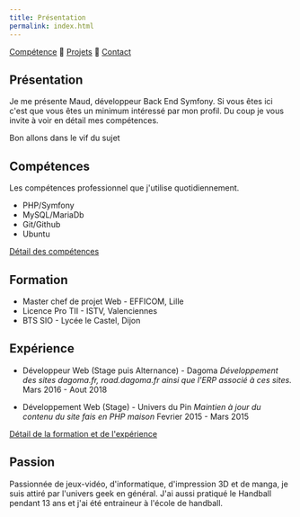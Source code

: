 ```yaml
---
title: Présentation
permalink: index.html
---
```

[Compétence](skills.html) 🔸 [Projets](projects.html) 🔸 [Contact](contact.html)

## Présentation

Je me présente Maud, développeur Back End Symfony. Si vous êtes ici c'est que vous êtes un minimum intéressé par mon profil. Du coup je vous invite à voir en détail mes compétences.

Bon allons dans le vif du sujet

## Compétences

Les compétences professionnel que j'utilise quotidiennement.

* PHP/Symfony
* MySQL/MariaDb
* Git/Github
* Ubuntu

[Détail des compétences](skills.html)

## Formation

* Master chef de projet Web - EFFICOM, Lille
* Licence Pro TII - ISTV, Valenciennes
* BTS SIO - Lycée le Castel, Dijon

## Expérience

* Développeur Web (Stage puis Alternance) - Dagoma
*Développement des sites dagoma.fr, road.dagoma.fr ainsi que l'ERP associé à ces sites.*
Mars 2016 - Aout 2018

* Développement Web (Stage) - Univers du Pin
*Maintien à jour du contenu du site fais en PHP maison*
Fevrier 2015 - Mars 2015

[Détail de la formation et de l'expérience](https://www.linkedin.com/in/maudremoriquet/)

## Passion

Passionnée de jeux-vidéo, d'informatique, d'impression 3D et de manga, je suis attiré par l'univers geek en général.
J'ai aussi pratiqué le Handball pendant 13 ans et j'ai été entraineur à l'école de handball.
